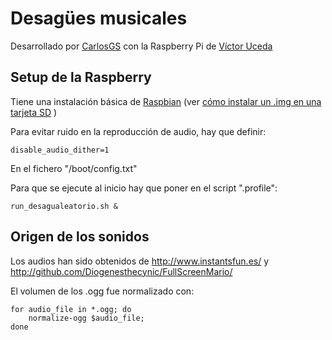 # Desagües musicales

Desarrollado por [CarlosGS](https://github.com/CarlosGS) con la Raspberry Pi de [Víctor Uceda](https://github.com/VictorUceda)


Setup de la Raspberry
--

Tiene una instalación básica de [Raspbian](https://www.raspberrypi.org/downloads/raspbian/) (ver [cómo instalar un .img en una tarjeta SD](https://www.raspberrypi.org/documentation/installation/installing-images/linux.md) )

Para evitar ruido en la reproducción de audio, hay que definir:
```
disable_audio_dither=1
```
En el fichero "/boot/config.txt"

Para que se ejecute al inicio hay que poner en el script ".profile":
```
run_desagualeatorio.sh &
```


Origen de los sonidos
--

Los audios han sido obtenidos de <http://www.instantsfun.es/> y <http://github.com/Diogenesthecynic/FullScreenMario/>

El volumen de los .ogg fue normalizado con:
```
for audio_file in *.ogg; do
    normalize-ogg $audio_file;
done
```


